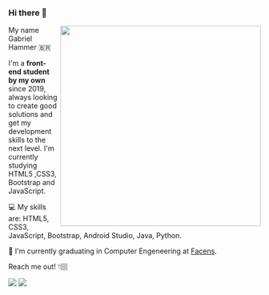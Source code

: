 ### Hi there 👋
<img src="https://raw.githubusercontent.com/lvisentin/lvisentin/main/me-vector.svg" width="400px" height="400px" align="right">

My name Gabriel Hammer 🇧🇷

I'm a **front-end student by my own** since 2019, always looking to create good solutions and get my development skills to the next level.
I'm currently studying HTML5 ,CSS3, Bootstrap and JavaScript.

💻 My skills are: HTML5, CSS3, JavaScript, Bootstrap, Android Studio, Java, Python.

💼 I'm currently graduating in Computer Engeneering at <a href="https://www.facens.br/home">Facens</a>.

Reach me out! 👇🏽

<p align="left">
  
  <a href="https://www.linkedin.com/in/lvisentin" alt="Linkedin">
  <img src="https://img.shields.io/badge/-Linkedin-0e76a8?style=for-the-badge&logo=Linkedin&logoColor=white&link=https://www.linkedin.com/in/iuricode" /></a>
  
  <a href="mailto:gabriel.hammer523@gmail.com" alt="Gmail">
  <img src="https://img.shields.io/badge/-Gmail-c14438?style=for-the-badge&logo=Gmail&logoColor=white&link=mailto:lvise.batista@gmail.com">
</p>  

